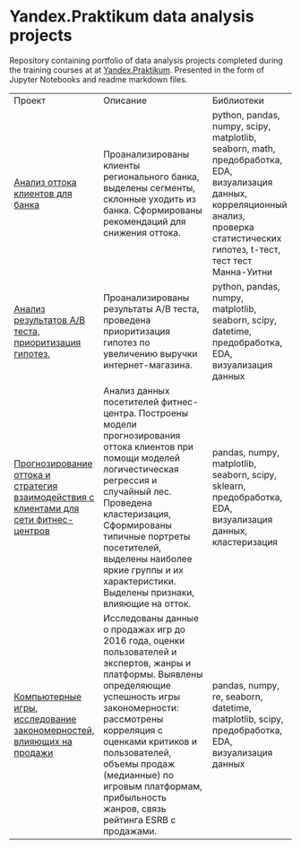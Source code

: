 # Yandex.Praktikum data analysis projects
Repository containing portfolio of data analysis projects completed during the training courses at at <a href="https://praktikum.yandex.ru/">Yandex.Praktikum</a>. Presented in the form of Jupyter Notebooks and readme markdown files. 

<table width=100% valign=top >
  <tr>
    <td width=25%>Проект</td>
    <td>Описание</td>
    <td width=20%>Библиотеки</td>
  </tr>
        <tr>
    <td><a href="1. Итоговый проект, Метанпромбанк">Анализ оттока клиентов для банка</a></td>
    <td>Проанализированы клиенты регионального банка, выделены сегменты, склонные уходить из банка. Сформированы рекомендаций для снижения оттока.</td>
    <td>python, pandas, numpy, scipy, matplotlib, seaborn, math, предобработка, EDA, визуализация данных, корреляционный анализ, проверка статистических гипотез, t-тест, тест тест Манна-Уитни</td>
  </tr>
      <tr>
    <td><a href="2. Анализ результатов A\B теста, приоритизация гипотез">Анализ результатов A/B теста, приоритизация гипотез.</a></td>
    <td>Проанализированы результаты A/B теста, проведена приоритизация гипотез по увеличению выручки интернет-магазина.</td>
    <td>python, pandas, numpy, matplotlib, seaborn, scipy, datetime, предобработка, EDA, визуализация данных</td>
  </tr>
    <tr>
    <td><a href="3. Прогнозирование оттока и стратегия взаимодействия с клиентами для сети фитнес-центров">Прогнозирование оттока и стратегия взаимодействия с клиентами для сети фитнес-центров</a></td>
    <td>Анализ данных посетителей фитнес-центра. Построены модели прогнозирования оттока клиентов при помощи моделей логичестическая регрессия и случайный лес. Проведена кластеризация, Сформированы типичные портреты посетителей, выделены наиболее яркие группы и их характеристики. Выделены признаки, влияющие на отток.</td>
    <td>pandas, numpy, matplotlib, seaborn, scipy, sklearn, предобработка, EDA, визуализация данных, кластеризация</td>
  </tr>
  <tr>
   <td><a href="4. Компьютерные игры, исследование закономерностей, влияющих на продажи">Компьютерные игры, исследование закономерностей, влияющих на продажи</a></td>
    <td>Исследованы данные о продажах игр до 2016 года, оценки пользователей и экспертов, жанры и платформы. Выявлены определяющие успешность игры закономерности: рассмотрены корреляция с оценками критиков и пользователей, объемы продаж (медианные) по игровым платформам, прибыльность жанров, связь рейтинга ESRB с продажами.
    </td>
    <td>pandas, numpy, re, seaborn, datetime, matplotlib, scipy, предобработка, EDA, визуализация данных</td>
  </tr>

